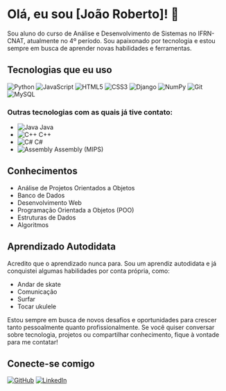 # Olá, eu sou [João Roberto]! 👋

Sou aluno do curso de Análise e Desenvolvimento de Sistemas no IFRN-CNAT, atualmente no 4º período. Sou apaixonado por tecnologia e estou sempre em busca de aprender novas habilidades e ferramentas.

## Tecnologias que eu uso

![Python](https://img.shields.io/badge/Python-3776AB?style=flat-square&logo=python&logoColor=ffffff)
![JavaScript](https://img.shields.io/badge/JavaScript-F7DF1E?style=flat-square&logo=javascript&logoColor=000000)
![HTML5](https://img.shields.io/badge/HTML5-E34F26?style=flat-square&logo=html5&logoColor=ffffff)
![CSS3](https://img.shields.io/badge/CSS3-1572B6?style=flat-square&logo=css3&logoColor=ffffff)
![Django](https://img.shields.io/badge/Django-092E20?style=flat-square&logo=django&logoColor=white)
![NumPy](https://img.shields.io/badge/NumPy-013243?style=flat-square&logo=numpy&logoColor=white)
![Git](https://img.shields.io/badge/Git-F05032?style=flat-square&logo=git&logoColor=white)
![MySQL](https://img.shields.io/badge/MySQL-4479A1?style=flat-square&logo=mysql&logoColor=white)

### Outras tecnologias com as quais já tive contato:
- ![Java](https://img.shields.io/badge/Java-007396?style=flat-square&logo=java&logoColor=ffffff) Java
- ![C++](https://img.shields.io/badge/C++-00599C?style=flat-square&logo=c%2B%2B&logoColor=ffffff) C++
- ![C#](https://img.shields.io/badge/C%23-239120?style=flat-square&logo=csharp&logoColor=white) C#
- ![Assembly](https://img.shields.io/badge/Assembly-000000?style=flat-square&logo=undefined&logoColor=ffffff) Assembly (MIPS)

## Conhecimentos

- Análise de Projetos Orientados a Objetos
- Banco de Dados
- Desenvolvimento Web
- Programação Orientada a Objetos (POO)
- Estruturas de Dados
- Algoritmos

## Aprendizado Autodidata

Acredito que o aprendizado nunca para. Sou um aprendiz autodidata e já conquistei algumas habilidades por conta própria, como:

- Andar de skate
- Comunicação
- Surfar
- Tocar ukulele

Estou sempre em busca de novos desafios e oportunidades para crescer tanto pessoalmente quanto profissionalmente. Se você quiser conversar sobre tecnologia, projetos ou compartilhar conhecimento, fique à vontade para me contatar!

## Conecte-se comigo

[![GitHub](https://img.shields.io/badge/GitHub-000000?style=flat-square&logo=github&logoColor=white)](https://github.com/seuusername)
[![LinkedIn](https://img.shields.io/badge/LinkedIn-0077B5?style=flat-square&logo=linkedin&logoColor=white)](https://linkedin.com/in/seuusername)

